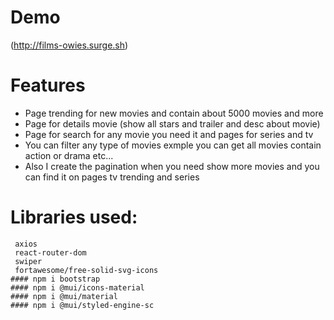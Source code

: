 # Demo

(http://films-owies.surge.sh)


# Features
- Page trending for new movies and contain about 5000 movies and more
- Page for details movie (show all stars and trailer and desc about movie)
- Page for search for any movie you need it and pages for series and tv
- You can filter any type of movies exmple you can get all movies contain action or drama etc...
- Also I create the pagination when you need show more movies and you can find it on pages tv trending and series

# Libraries used:
```
 axios
 react-router-dom
 swiper
 fortawesome/free-solid-svg-icons
#### npm i bootstrap
#### npm i @mui/icons-material
#### npm i @mui/material
#### npm i @mui/styled-engine-sc
```








